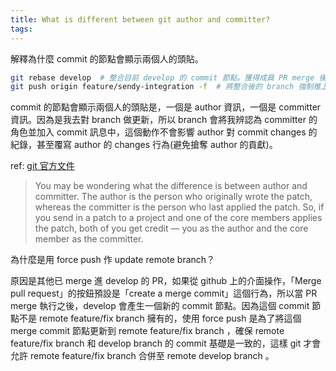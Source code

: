 ```yaml
---
title: What is different between git author and committer?
tags:
---
```


解釋為什麼 commit 的節點會顯示兩個人的頭貼。

```sh
git rebase develop  # 整合目前 develop 的 commit 節點。獲得成員 PR merge 後的新 commits，作為新的 base
git push origin feature/sendy-integration -f  # 將整合後的 branch 強制推上去
```

commit 的節點會顯示兩個人的頭貼是，一個是 author 資訊，一個是 committer 資訊。因為是我去對 branch 做更新，所以 branch 會將我辨認為 committer 的角色並加入 commit 訊息中，這個動作不會影響 author 對 commit changes 的紀錄，甚至覆寫 author 的 changes 行為(避免搶奪 author 的貢獻)。

ref: [git 官方文件](https://git-scm.com/book/en/v2/Git-Basics-Viewing-the-Commit-History)
> You may be wondering what the difference is between author and committer. The author is the person who originally wrote the patch, whereas the committer is the person who last applied the patch. So, if you send in a patch to a project and one of the core members applies the patch, both of you get credit — you as the author and the core member as the committer.

為什麼是用 force push 作 update remote branch？

原因是其他已 merge 進 develop 的 PR，如果從 github 上的介面操作，「Merge pull request」的按鈕預設是「create a merge commit」這個行為，所以當 PR merge 執行之後，develop 會產生一個新的 commit 節點。因為這個 commit 節點不是 remote feature/fix branch 擁有的，使用 force push 是為了將這個 merge commit 節點更新到 remote feature/fix branch ，確保 remote feature/fix branch 和 develop branch 的 commit 基礎是一致的，這樣 git 才會允許 remote feature/fix branch 合併至 remote develop branch 。
